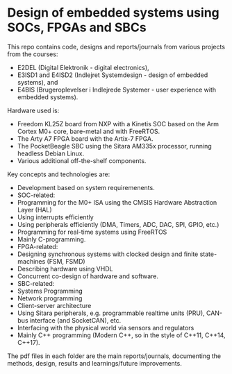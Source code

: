 # Design of embedded systems using SOCs, FPGAs and SBCs
This repo contains code, designs and reports/journals from various projects from the courses:
- E2DEL (Digital Elektronik - digital electronics),
- E3ISD1 and E4ISD2 (Indlejret Systemdesign - design of embedded systems), and
- E4BIS (Brugeroplevelser i Indlejrede Systemer - user experience with embedded systems).

Hardware used is:
- Freedom KL25Z board from NXP with a Kinetis SOC based on the Arm Cortex M0+ core, bare-metal and with FreeRTOS.
- The Arty A7 FPGA board with the Artix-7 FPGA.
- The PocketBeagle SBC using the Sitara AM335x processor, running headless Debian Linux.
- Various additional off-the-shelf components.

Key concepts and technologies are:
- Development based on system requiremenents.
- SOC-related:
 - Programming for the M0+ ISA using the CMSIS Hardware Abstraction Layer (HAL)
 - Using interrupts efficiently
 - Using peripherals efficiently (DMA, Timers, ADC, DAC, SPI, GPIO, etc.)
 - Programming for real-time systems using FreeRTOS
 - Mainly C-programming.
- FPGA-related:
 - Designing synchronous systems with clocked design and finite state-machines (FSM, FSMD)
 - Describing hardware using VHDL
 - Concurrent co-design of hardware and software.
- SBC-related:
 - Systems Programming
 - Network programming
 - Client-server architecture
 - Using Sitara peripherals, e.g. programmable realtime units (PRU), CAN-bus interface (and SocketCAN), etc.
 - Interfacing with the physical world via sensors and regulators
 - Mainly C++ programming (Modern C++, so in the style of C++11, C++14, C++17).

The pdf files in each folder are the main reports/journals, documenting the methods, design, results and learnings/future improvements.
